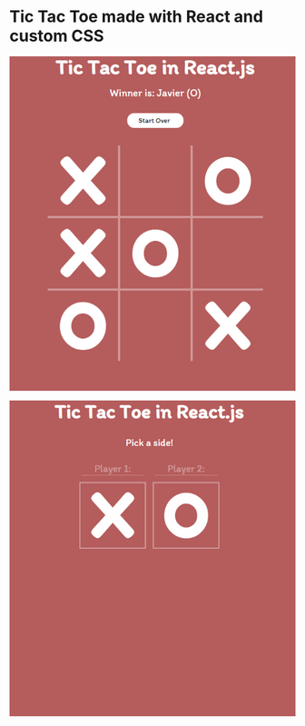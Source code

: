 # Tic Tac Toe made with React and custom CSS

![Screenshot](./Screenshot.png)

![Alt Text](./gif.gif)
